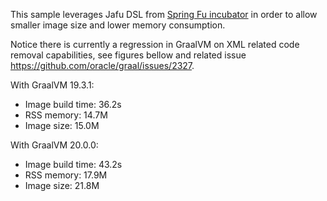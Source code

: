 This sample leverages Jafu DSL from [Spring Fu incubator](https://github.com/spring-projects-experimental/spring-fu) in order to allow smaller image size and lower memory consumption.

Notice there is currently a regression in GraalVM on XML related code removal capabilities, see figures bellow and related issue https://github.com/oracle/graal/issues/2327.

With GraalVM 19.3.1:

- Image build time: 36.2s
- RSS memory: 14.7M
- Image size: 15.0M

With GraalVM 20.0.0:

- Image build time: 43.2s
- RSS memory: 17.9M
- Image size: 21.8M
